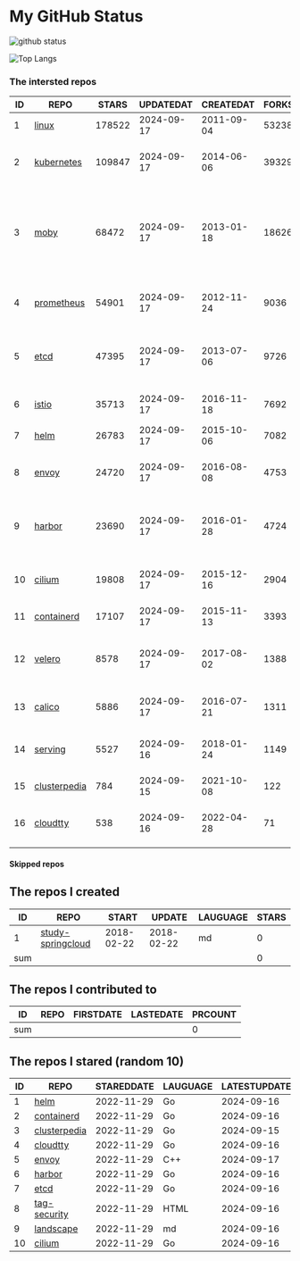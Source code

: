 # My GitHub Status

<img src="https://github-readme-stats-1.yihong0618.vercel.app/api?username=daoqingniu&show_icons=true&&&hide_title=true&count_private=true" alt="github status" />

![Top Langs](https://github-readme-stats-1.yihong0618.vercel.app/api/top-langs/?username=daoqingniu&layout=compact)

<!--START_SECTION:github_repos-->
### The intersted repos
| ID |                              REPO                               | STARS  | UPDATEDAT  | CREATEDAT  | FORKSCOUNT |                                                DESCRIPTIONS                                                |
|----|-----------------------------------------------------------------|--------|------------|------------|------------|------------------------------------------------------------------------------------------------------------|
|  1 | [linux](https://github.com/torvalds/linux)                      | 178522 | 2024-09-17 | 2011-09-04 |      53238 | Linux kernel source tree                                                                                   |
|  2 | [kubernetes](https://github.com/kubernetes/kubernetes)          | 109847 | 2024-09-17 | 2014-06-06 |      39329 | Production-Grade Container Scheduling and Management                                                       |
|  3 | [moby](https://github.com/moby/moby)                            |  68472 | 2024-09-17 | 2013-01-18 |      18626 | The Moby Project - a collaborative project for the container ecosystem to assemble container-based systems |
|  4 | [prometheus](https://github.com/prometheus/prometheus)          |  54901 | 2024-09-17 | 2012-11-24 |       9036 | The Prometheus monitoring system and time series database.                                                 |
|  5 | [etcd](https://github.com/etcd-io/etcd)                         |  47395 | 2024-09-17 | 2013-07-06 |       9726 | Distributed reliable key-value store for the most critical data of a distributed system                    |
|  6 | [istio](https://github.com/istio/istio)                         |  35713 | 2024-09-17 | 2016-11-18 |       7692 | Connect, secure, control, and observe services.                                                            |
|  7 | [helm](https://github.com/helm/helm)                            |  26783 | 2024-09-17 | 2015-10-06 |       7082 | The Kubernetes Package Manager                                                                             |
|  8 | [envoy](https://github.com/envoyproxy/envoy)                    |  24720 | 2024-09-17 | 2016-08-08 |       4753 | Cloud-native high-performance edge/middle/service proxy                                                    |
|  9 | [harbor](https://github.com/goharbor/harbor)                    |  23690 | 2024-09-17 | 2016-01-28 |       4724 | An open source trusted cloud native registry project that stores, signs, and scans content.                |
| 10 | [cilium](https://github.com/cilium/cilium)                      |  19808 | 2024-09-17 | 2015-12-16 |       2904 | eBPF-based Networking, Security, and Observability                                                         |
| 11 | [containerd](https://github.com/containerd/containerd)          |  17107 | 2024-09-17 | 2015-11-13 |       3393 | An open and reliable container runtime                                                                     |
| 12 | [velero](https://github.com/vmware-tanzu/velero)                |   8578 | 2024-09-17 | 2017-08-02 |       1388 | Backup and migrate Kubernetes applications and their persistent volumes                                    |
| 13 | [calico](https://github.com/projectcalico/calico)               |   5886 | 2024-09-17 | 2016-07-21 |       1311 | Cloud native networking and network security                                                               |
| 14 | [serving](https://github.com/knative/serving)                   |   5527 | 2024-09-16 | 2018-01-24 |       1149 | Kubernetes-based, scale-to-zero, request-driven compute                                                    |
| 15 | [clusterpedia](https://github.com/clusterpedia-io/clusterpedia) |    784 | 2024-09-15 | 2021-10-08 |        122 | The Encyclopedia of Kubernetes clusters                                                                    |
| 16 | [cloudtty](https://github.com/cloudtty/cloudtty)                |    538 | 2024-09-16 | 2022-04-28 |         71 | A Friendly Kubernetes CloudShell (Web Terminal) !                                                          |



#### Skipped repos
<!--END_SECTION:github_repos-->

<!--START_SECTION:my_github-->
## The repos I created
| ID  |                                 REPO                                 |   START    |   UPDATE   | LAUGUAGE | STARS |
|-----|----------------------------------------------------------------------|------------|------------|----------|-------|
|   1 | [study-springcloud](https://github.com/daoqingniu/study-springcloud) | 2018-02-22 | 2018-02-22 | md       |     0 |
| sum |                                                                      |            |            |          |     0 |

## The repos I contributed to
| ID  | REPO | FIRSTDATE | LASTEDATE | PRCOUNT |
|-----|------|-----------|-----------|---------|
| sum |      |           |           |       0 |

## The repos I stared (random 10)
| ID |                              REPO                               | STAREDDATE | LAUGUAGE | LATESTUPDATE |
|----|-----------------------------------------------------------------|------------|----------|--------------|
|  1 | [helm](https://github.com/helm/helm)                            | 2022-11-29 | Go       | 2024-09-16   |
|  2 | [containerd](https://github.com/containerd/containerd)          | 2022-11-29 | Go       | 2024-09-16   |
|  3 | [clusterpedia](https://github.com/clusterpedia-io/clusterpedia) | 2022-11-29 | Go       | 2024-09-15   |
|  4 | [cloudtty](https://github.com/cloudtty/cloudtty)                | 2022-11-29 | Go       | 2024-09-16   |
|  5 | [envoy](https://github.com/envoyproxy/envoy)                    | 2022-11-29 | C++      | 2024-09-17   |
|  6 | [harbor](https://github.com/goharbor/harbor)                    | 2022-11-29 | Go       | 2024-09-16   |
|  7 | [etcd](https://github.com/etcd-io/etcd)                         | 2022-11-29 | Go       | 2024-09-16   |
|  8 | [tag-security](https://github.com/cncf/tag-security)            | 2022-11-29 | HTML     | 2024-09-16   |
|  9 | [landscape](https://github.com/cncf/landscape)                  | 2022-11-29 | md       | 2024-09-16   |
| 10 | [cilium](https://github.com/cilium/cilium)                      | 2022-11-29 | Go       | 2024-09-16   |

<!--END_SECTION:my_github-->
